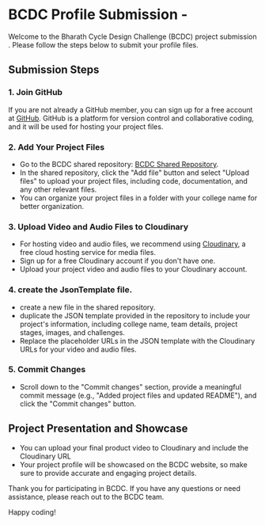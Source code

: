 # BCDC Profile  Submission -  

Welcome to the Bharath Cycle Design Challenge (BCDC) project submission  . Please follow the steps below to submit your profile  files.

## Submission Steps

### 1. Join GitHub
If you are not already a GitHub member, you can sign up for a free account at [GitHub](https://github.com/join). GitHub is a platform for version control and collaborative coding, and it will be used for hosting your project files.

### 2. Add Your Project Files
- Go to the BCDC shared repository: [BCDC Shared Repository](https://github.com/nammacycle/bcdc2023teams).
- In the shared repository, click the "Add file" button and select "Upload files" to upload your project files, including code, documentation, and any other relevant files.
- You can organize your project files in a folder with your college name for better organization.

### 3. Upload Video and Audio Files to Cloudinary
- For hosting video and audio files, we recommend using [Cloudinary](https://cloudinary.com/), a free cloud hosting service for media files.
- Sign up for a free Cloudinary account if you don't have one.
- Upload your project video and audio files to your Cloudinary account.

### 4. create  the JsonTemplate file.
- create a new    file in the shared repository.
- duplicate   the JSON template provided in the repository  to include your project's information, including college name, team details, project stages, images, and challenges.
- Replace the placeholder URLs in the JSON template with the Cloudinary URLs for your video and audio files.

### 5. Commit Changes
- Scroll down to the "Commit changes" section, provide a meaningful commit message (e.g., "Added project files and updated README"), and click the "Commit changes" button.

## Project Presentation and Showcase
- You can upload your final product video to Cloudinary and include the Cloudinary URL 
- Your project profile  will be showcased on the BCDC website, so make sure to provide accurate and engaging project details.

Thank you for participating in BCDC. If you have any questions or need assistance, please reach out to the BCDC team.

Happy coding!
